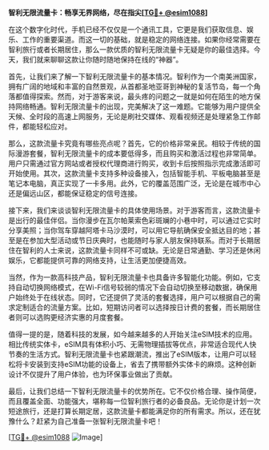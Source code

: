 **智利无限流量卡：畅享无界网络，尽在指尖[[TG💪+ @esim1088](https://t.me/s/esim1088)]**

在这个数字化时代，手机已经不仅仅是一个通讯工具，它更是我们获取信息、娱乐、工作的重要渠道。而这一切的基础，就是稳定的网络连接。如果你经常需要在智利旅行或者长期居住，那么一款优质的智利无限流量卡无疑是你的最佳选择。今天，我们就来聊聊这款让你随时随地保持在线的“神器”。

首先，让我们来了解一下智利无限流量卡的基本情况。智利作为一个南美洲国家，拥有广阔的地域和丰富的自然景观，从首都圣地亚哥到神秘的复活节岛，每一个角落都值得探索。然而，对于游客来说，最头疼的问题之一就是如何在陌生的地方保持网络畅通。智利无限流量卡的出现，完美解决了这一难题。它能够为用户提供全天候、全时段的高速上网服务，无论是刷社交媒体、观看视频还是处理紧急工作邮件，都能轻松应对。

那么，这款流量卡究竟有哪些亮点呢？首先，它的价格非常亲民。相较于传统的国际漫游套餐，智利无限流量卡的成本要低得多，而且购买和激活过程也非常简单。用户只需通过官方网站或者授权代理商进行购买，收到卡后按照指示完成激活即可开始使用。其次，这款流量卡支持多种设备接入，包括智能手机、平板电脑甚至是笔记本电脑，真正实现了一卡多用。此外，它的覆盖范围广泛，无论是在城市中心还是偏远山区，都能保证稳定的信号连接。

接下来，我们来谈谈智利无限流量卡的具体使用场景。对于游客而言，这款流量卡是出行的最佳伴侣。当你漫步在瓦尔帕莱索色彩斑斓的小巷中时，可以通过它实时分享美照；当你驾车穿越阿塔卡马沙漠时，可以用它导航确保安全抵达目的地；甚至是在参加大型活动或节日庆典时，也能随时与家人朋友保持联系。而对于长期居住在智利的人士来说，这款流量卡同样不可或缺。无论是日常通勤、学习还是休闲娱乐，它都能提供可靠的网络支持，让生活更加便捷高效。

当然，作为一款高科技产品，智利无限流量卡也具备许多智能化功能。例如，它支持自动切换网络模式，在Wi-Fi信号较弱的情况下会自动切换至移动数据，确保用户始终处于在线状态。同时，它还提供了灵活的套餐选择，用户可以根据自己的需求定制适合的流量方案。比如，短期访问者可以选择按日计费的套餐，而长期居住者则可以选购更经济实惠的月度套餐。

值得一提的是，随着科技的发展，如今越来越多的人开始关注eSIM技术的应用。相比传统实体卡，eSIM具有体积小巧、无需物理插拔等优点，非常适合现代人快节奏的生活方式。智利无限流量卡也紧跟潮流，推出了eSIM版本，让用户可以轻松将卡安装到支持eSIM功能的设备上，省去了携带额外实体卡的麻烦。这种创新设计不仅提升了用户体验，也为环保事业做出了贡献。

最后，让我们总结一下智利无限流量卡的优势所在。它不仅价格合理、操作简便，而且覆盖全面、功能强大，堪称每一位智利旅行者的必备良品。无论你是计划一次短途旅行，还是打算长期定居，这款流量卡都能满足你的所有需求。所以，还在犹豫什么？赶紧为自己准备一张智利无限流量卡吧！

[[TG💪+ @esim1088](https://t.me/s/esim1088) ![Image](https://i.postimg.cc/4NQfJmqS/Snipaste-2025-05-13-00-14-12.png)]